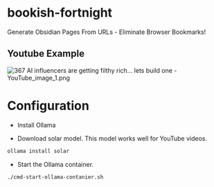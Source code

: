 # bookish-fortnight

Generate Obsidian Pages From URLs - Eliminate Browser Bookmarks!

## Youtube Example

![367 AI influencers are getting filthy rich... lets build one - YouTube_image_1.png](docs/367%20AI%20influencers%20are%20getting%20filthy%20rich...%20lets%20build%20one%20-%20YouTube_image_1.png:400)

# Configuration

- Install Ollama

- Download solar model. This model works well for YouTube videos.

```bash
ollama install solar
```

- Start the Ollama container.

```bash
./cmd-start-ollama-contanier.sh
```

